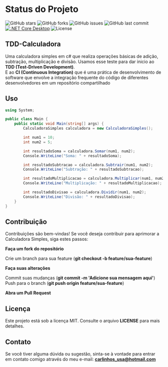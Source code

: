 # Status do Projeto

![GitHub stars](https://img.shields.io/github/stars/weberson22/TDD-Calculadora.svg?style=social&label=Stars)
![GitHub forks](https://img.shields.io/github/forks/weberson22/TDD-Calculadora.svg?style=social&label=Forks)
![GitHub issues](https://img.shields.io/github/issues/weberson22/TDD-Calculadora.svg)
![GitHub last commit](https://img.shields.io/github/last-commit/weberson22/TDD-Calculadora.svg)
[![.NET Core Desktop](https://github.com/weberson22/TDD-Calculadora/actions/workflows/dotnet-desktop.yml/badge.svg)](https://github.com/weberson22/TDD-Calculadora/actions/workflows/dotnet-desktop.yml)
![License](https://img.shields.io/badge/license-MIT-blue.svg)

## TDD-Calculadora 

Uma calculadora simples em c# que realiza operações básicas de adição, subtração, multiplicação e divisão.
Usamos esse teste para dar inicio ao **TDD (Test-Driven Development)**.  
E ao **CI (Continuous Integration)** que é uma prática de desenvolvimento de software que envolve a integração frequente do código de diferentes desenvolvedores em um repositório compartilhado

## Uso

```csharp
using System;

public class Main {
    public static void Main(string[] args) {
        CalculadoraSimples calculadora = new CalculadoraSimples();

        int num1 = 10;
        int num2 = 5;

        int resultadoSoma = calculadora.Somar(num1, num2);
        Console.WriteLine("Soma: " + resultadoSoma);

        int resultadoSubtracao = calculadora.Subtrair(num1, num2);
        Console.WriteLine("Subtração: " + resultadoSubtracao);

        int resultadoMultiplicacao = calculadora.Multiplicar(num1, num2);
        Console.WriteLine("Multiplicação: " + resultadoMultiplicacao);

        int resultadoDivisao = calculadora.Dividir(num1, num2);
        Console.WriteLine("Divisão: " + resultadoDivisao);
    }
}
```

## Contribuição
Contribuições são bem-vindas! Se você deseja contribuir para aprimorar a Calculadora Simples, siga estes passos:

**Faça um fork do repositório**  

Crie um branch para sua feature (**git checkout -b feature/sua-feature**)  

**Faça suas alterações**  

Commit suas mudanças (**git commit -m 'Adicione sua mensagem aqui'**)  
Push para o branch (**git push origin feature/sua-feature**)  

**Abra um Pull Request**

## Licença
Este projeto está sob a licença MIT. Consulte o arquivo **LICENSE** para mais detalhes.

## Contato
Se você tiver alguma dúvida ou sugestão, sinta-se à vontade para entrar em contato comigo através do meu e-mail: **carlinhos_usa@hotmail.com**
